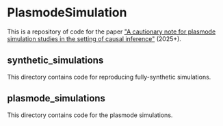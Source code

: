# PlasmodeSimulation

This is a repository of code for the paper ["A cautionary note for plasmode simulation studies in the setting of causal inference"](https://arxiv.org/abs/2504.11740) (2025+). 

## synthetic_simulations

This directory contains code for reproducing fully-synthetic simulations.

## plasmode_simulations

This directory contains code for the plasmode simulations. 
